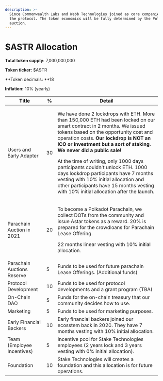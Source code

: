 ```yaml
---
description: >-
  Since Commonwealth Labs and Webb Technologies joined as core companies behind
  the protocol. The token economics will be fully determined by the Polkadot
  auction.
---
```


# $ASTR Allocation

**Total token supply:** 7,000,000,000

**Token ticker:** $ASTR

**Token decimals: **18

**Inflation:** 10% (yearly)

| Title                      | %  | Detail                                                                                                                                                                                                                                                                                                                                                                                                                                                                                                                                                                                     |
| -------------------------- | -- | ------------------------------------------------------------------------------------------------------------------------------------------------------------------------------------------------------------------------------------------------------------------------------------------------------------------------------------------------------------------------------------------------------------------------------------------------------------------------------------------------------------------------------------------------------------------------------------------ |
| Users and Early Adapter    | 30 | <p>We have done 2 lockdrops with ETH. More than 150,000 ETH had been locked on our smart contract in 2 months. We issued tokens based on the opportunity cost and operation costs. <strong>Our lockdrop is NOT an ICO or investment but a sort of staking. We never did a public sale! </strong></p><p><strong></strong></p><p>At the time of writing, only 1000 days participants couldn't unlock ETH. 1000 days lockdrop participants have 7 months vesting with 10% initial allocation and other participants have 15 months vesting with 10% initial allocation after the launch. </p> |
| Parachain Auction in 2021  | 20 | <p>To become a Polkadot Parachain, we collect DOTs from the community and issue Astar tokens as a reward. 20% is prepared for the crowdloans for Parachain Lease Offering. </p><p></p><p>22 months linear vesting with 10% initial allocation.</p>                                                                                                                                                                                                                                                                                                                                         |
| Parachain Auctions Reserve | 5  | Funds to be used for future parachain Lease Offerings. (Additional funds)                                                                                                                                                                                                                                                                                                                                                                                                                                                                                                                  |
| Protocol Development       | 10 | Funds to be used for protocol developments and a grant program (TBA)                                                                                                                                                                                                                                                                                                                                                                                                                                                                                                                       |
| On-Chain DAO               | 5  | Funds for the on-chain treasury that our community decides how to use.                                                                                                                                                                                                                                                                                                                                                                                                                                                                                                                     |
| Marketing                  | 5  | Funds to be used for marketing purposes.                                                                                                                                                                                                                                                                                                                                                                                                                                                                                                                                                   |
| Early Financial Backers    | 10 | Early financial backers joined our ecosstem back in 2020. They have 7 months vesting with 10% initial allocation.                                                                                                                                                                                                                                                                                                                                                                                                                                                                          |
| Team (Employee Incentives) | 5  | Incentive pool for Stake Technologies employees (2 years lock and 3 years vesting with 0% initial allocation).                                                                                                                                                                                                                                                                                                                                                                                                                                                                             |
| Foundation                 | 10 | Stake Technologies will creates a foundation and this allocation is for future operations.                                                                                                                                                                                                                                                                                                                                                                                                                                                                                                 |

